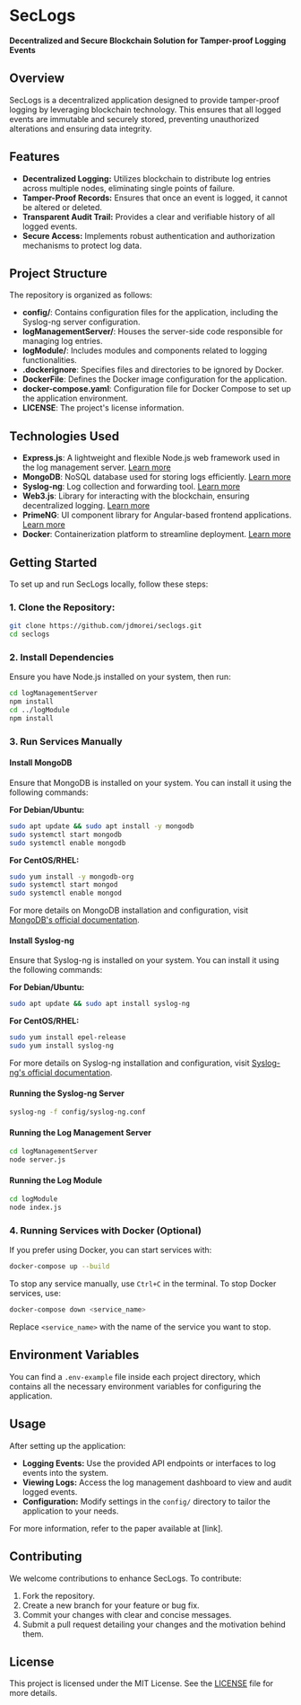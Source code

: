 # SecLogs

**Decentralized and Secure Blockchain Solution for Tamper-proof Logging Events**

## Overview

SecLogs is a decentralized application designed to provide tamper-proof logging by leveraging blockchain technology. This ensures that all logged events are immutable and securely stored, preventing unauthorized alterations and ensuring data integrity.

## Features

- **Decentralized Logging:** Utilizes blockchain to distribute log entries across multiple nodes, eliminating single points of failure.
- **Tamper-Proof Records:** Ensures that once an event is logged, it cannot be altered or deleted.
- **Transparent Audit Trail:** Provides a clear and verifiable history of all logged events.
- **Secure Access:** Implements robust authentication and authorization mechanisms to protect log data.

## Project Structure

The repository is organized as follows:

- **config/**: Contains configuration files for the application, including the Syslog-ng server configuration.
- **logManagementServer/**: Houses the server-side code responsible for managing log entries.
- **logModule/**: Includes modules and components related to logging functionalities.
- **.dockerignore**: Specifies files and directories to be ignored by Docker.
- **DockerFile**: Defines the Docker image configuration for the application.
- **docker-compose.yaml**: Configuration file for Docker Compose to set up the application environment.
- **LICENSE**: The project's license information.

## Technologies Used

- **Express.js**: A lightweight and flexible Node.js web framework used in the log management server. [Learn more](https://expressjs.com/)
- **MongoDB**: NoSQL database used for storing logs efficiently. [Learn more](https://www.mongodb.com/)
- **Syslog-ng**: Log collection and forwarding tool. [Learn more](https://www.syslog-ng.com/)
- **Web3.js**: Library for interacting with the blockchain, ensuring decentralized logging. [Learn more](https://web3js.readthedocs.io/)
- **PrimeNG**: UI component library for Angular-based frontend applications. [Learn more](https://www.primefaces.org/primeng/)
- **Docker**: Containerization platform to streamline deployment. [Learn more](https://www.docker.com/)

## Getting Started


To set up and run SecLogs locally, follow these steps:

### 1. Clone the Repository:

```bash
git clone https://github.com/jdmorei/seclogs.git
cd seclogs
```

### 2. Install Dependencies

Ensure you have Node.js installed on your system, then run:

```bash
cd logManagementServer
npm install
cd ../logModule
npm install
```

### 3. Run Services Manually

#### Install MongoDB
Ensure that MongoDB is installed on your system. You can install it using the following commands:

**For Debian/Ubuntu:**
```bash
sudo apt update && sudo apt install -y mongodb
sudo systemctl start mongodb
sudo systemctl enable mongodb
```

**For CentOS/RHEL:**
```bash
sudo yum install -y mongodb-org
sudo systemctl start mongod
sudo systemctl enable mongod
```

For more details on MongoDB installation and configuration, visit [MongoDB's official documentation](https://www.mongodb.com/docs/).

#### Install Syslog-ng
Ensure that Syslog-ng is installed on your system. You can install it using the following commands:

**For Debian/Ubuntu:**
```bash
sudo apt update && sudo apt install syslog-ng
```

**For CentOS/RHEL:**
```bash
sudo yum install epel-release
sudo yum install syslog-ng
```

For more details on Syslog-ng installation and configuration, visit [Syslog-ng's official documentation](https://www.syslog-ng.com/).

#### Running the Syslog-ng Server
```bash
syslog-ng -f config/syslog-ng.conf
```

#### Running the Log Management Server
```bash
cd logManagementServer
node server.js
```

#### Running the Log Module
```bash
cd logModule
node index.js
```

### 4. Running Services with Docker (Optional)
If you prefer using Docker, you can start services with:

```bash
docker-compose up --build
```

To stop any service manually, use `Ctrl+C` in the terminal. To stop Docker services, use:

```bash
docker-compose down <service_name>
```

Replace `<service_name>` with the name of the service you want to stop.

## Environment Variables

You can find a `.env-example` file inside each project directory, which contains all the necessary environment variables for configuring the application.

## Usage

After setting up the application:

- **Logging Events:** Use the provided API endpoints or interfaces to log events into the system.
- **Viewing Logs:** Access the log management dashboard to view and audit logged events.
- **Configuration:** Modify settings in the `config/` directory to tailor the application to your needs.

For more information, refer to the paper available at [link].


## Contributing

We welcome contributions to enhance SecLogs. To contribute:

1. Fork the repository.
2. Create a new branch for your feature or bug fix.
3. Commit your changes with clear and concise messages.
4. Submit a pull request detailing your changes and the motivation behind them.

## License

This project is licensed under the MIT License. See the [LICENSE](https://github.com/jdmorei/seclogs/blob/main/LICENSE) file for more details.
